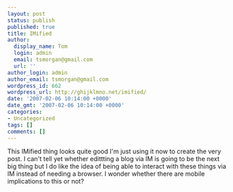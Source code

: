 ```yaml
---
layout: post
status: publish
published: true
title: IMified
author:
  display_name: Tom
  login: admin
  email: tsmorgan@gmail.com
  url: ''
author_login: admin
author_email: tsmorgan@gmail.com
wordpress_id: 662
wordpress_url: http://ghijklmno.net/imified/
date: '2007-02-06 10:14:00 +0000'
date_gmt: '2007-02-06 10:14:00 +0000'
categories:
- Uncategorized
tags: []
comments: []
---
```

<p>This IMified thing looks quite good I'm just using it now to create the very post. I can't tell yet whether edittting a blog via IM is going to be the next big thing but I do like the idea of being able to interact with these things via IM instead of needing a browser. I wonder whether there are mobile implications to this or not?</p>

